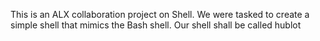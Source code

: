 This is an ALX collaboration project on Shell. We were tasked to create a simple shell that mimics the Bash shell. Our shell shall be called hublot
